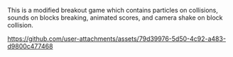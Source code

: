 This is a modified breakout game which contains particles on collisions, sounds on blocks breaking, animated scores, and camera shake on block collision.



https://github.com/user-attachments/assets/79d39976-5d50-4c92-a483-d9800c477468








